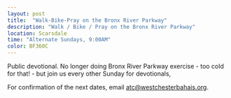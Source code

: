 ```yaml
---
layout: post
title:  "Walk-Bike-Pray on the Bronx River Parkway"
description: "Walk / Bike / Pray on the Bronx River Parkway"
location: Scarsdale
time: "Alternate Sundays, 9:00AM"
color: BF360C
---
```

Public devotional. No longer doing Bronx River Parkway exercise - too cold
for that! - but join us every other Sunday for devotionals,

For confirmation of the next dates, email <atc@westchesterbahais.org>.
